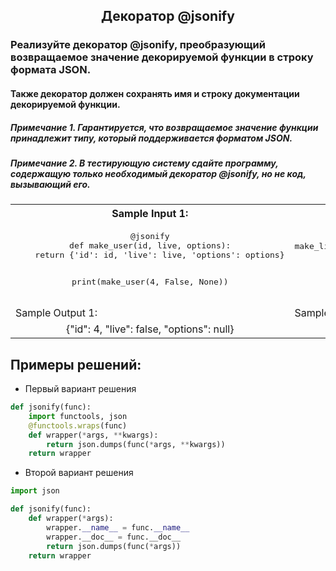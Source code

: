 <h2 style="text-align:center">Декоратор @jsonify</h2>


### Реализуйте декоратор @jsonify, преобразующий возвращаемое значение декорируемой функции в строку формата JSON.


#### Также декоратор должен сохранять имя и строку документации декорируемой функции.
##### Примечание 1. Гарантируется, что возвращаемое значение функции принадлежит типу, который поддерживается форматом JSON.
#####  Примечание 2. В тестирующую систему сдайте программу, содержащую только необходимый декоратор @jsonify, но не код, вызывающий его.




<table align="center">
  <tbody>
    <tr>
      <th>Sample Input 1: </th>
      <th>Sample Input 2: </th>
      <th>Sample Input 3:</th>
    </tr>
    <tr>
      <td align="center"><pre class="step-text__limit-value">@jsonify
def make_user(id, live, options):
    return {'id': id, 'live': live, 'options': options}

print(make_user(4, False, None))</pre></td>
     <td align="center"><pre class="step-text__limit-value">@jsonify
def make_list(n):
    return list(range(1, n + 1))
    
print(make_list(10))</pre></td>
      <td align="center"><pre class="step-text__limit-value">@jsonify
def make_str(s1, s2):
    return (s1 + s2) * 5
    
print(make_str('bee', 'geek'))</pre>
            </td>
    </tr>
    <tr>
      <td>Sample Output 1:</td>
      <td>Sample Output 2:</td>
      <td>Sample Output 3:</td>
    </tr>
    <tr>
      <td align="center">
      {"id": 4, "live": false, "options": null}<br>
      </td>
      <td align="center">
      [1, 2, 3, 4, 5, 6, 7, 8, 9, 10]<br>
      </td>
      <td align="center">
      "beegeekbeegeekbeegeekbeegeekbeegeek"<br>
      </td>
    </tr>
  </tbody>
</table>

## Примеры решений:
* Первый вариант решения
```python
def jsonify(func):
    import functools, json    
    @functools.wraps(func)
    def wrapper(*args, **kwargs):
        return json.dumps(func(*args, **kwargs))
    return wrapper
```
* Второй вариант решения
```python
import json

def jsonify(func):
    def wrapper(*args):
        wrapper.__name__ = func.__name__
        wrapper.__doc__ = func.__doc__
        return json.dumps(func(*args))
    return wrapper
```
